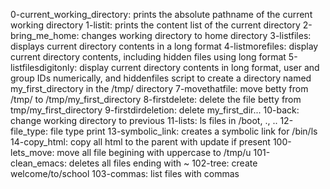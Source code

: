 0-current_working_directory: prints the absolute pathname of the current working directory
1-listit: prints the content list of the current directory
2-bring_me_home: changes working directory to home directory
3-listfiles: displays current directory contents in a long format
4-listmorefiles: display current directory contents, including hidden files using long format
5-listfilesdigitonly: display current directory contents in long format, user and group IDs numerically, and hiddenfiles
script to create a directory named my_first_directory in the /tmp/ directory
7-movethatfile: move betty from /tmp/ to /tmp/my_first_directory
8-firstdelete: delete the file betty from tmp/my_first_directory
9-firstdirdeletion: delete my_first_dir...
10-back: change working directory to previous
11-lists: ls files in /boot, ., ..
12-file_type: file type print
13-symbolic_link: creates a symbolic link for /bin/ls
14-copy_html: copy all html to the parent with update if present
100-lets_move: move all file begining with uppercase to /tmp/u
101-clean_emacs: deletes all files ending with ~
102-tree: create welcome/to/school
103-commas: list files with commas
